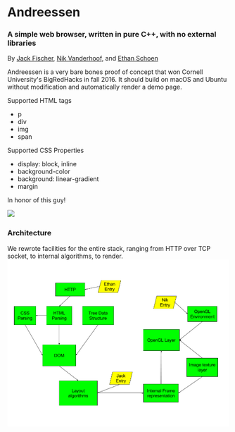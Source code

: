 # Andreessen
### A simple web browser, written in pure C++, with no external libraries

By [Jack Fischer](https://github.com/jackfischer), [Nik Vanderhoof](https://github.com/nvander1), and [Ethan Schoen](https://github.com/EthanSchoen)

Andreessen is a very bare bones proof of concept that won Cornell University's BigRedHacks in fall 2016. It should build on macOS and Ubuntu without modification and automatically render a demo page.

Supported HTML tags

* p
* div
* img
* span

Supported CSS Properties

* display: block, inline
* background-color
* background: linear-gradient
* margin


In honor of this guy!

![](http://www.newyorker.com/wp-content/uploads/2015/05/150518_r26512-1200-630-06150519.jpg)

### Architecture
We rewrote facilities for the entire stack, ranging from HTTP over TCP socket, to internal algorithms, to render.
![architecture.png](architecture.png)

